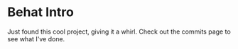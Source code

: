 # Behat Intro

Just found this cool project, giving it a whirl. Check out the commits page to see what I've done.

